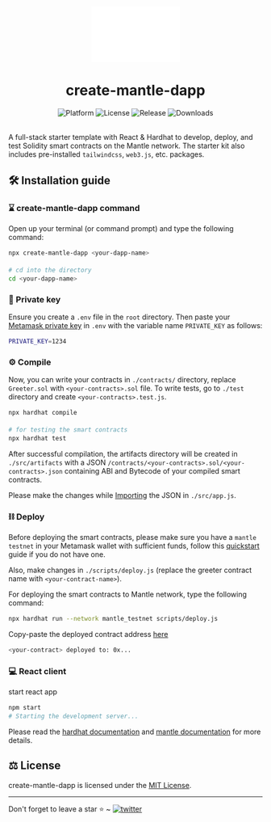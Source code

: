 <p align="center">
    <img align="center" src="/mantle.png" width="175"></img>
</p>

<h1 align="center">create-mantle-dapp</h1>

<div align="center">
    <img src="https://img.shields.io/badge/platform-mantle-black.svg?style=flat-square" alt="Platform">
    <img src="https://img.shields.io/github/license/akhileshthite/create-mantle-dapp?color=orange&style=flat-square" alt="License">
    <img src="https://img.shields.io/github/v/release/akhileshthite/create-mantle-dapp?color=blue&style=flat-square" alt="Release">
    <img src="https://img.shields.io/npm/dw/create-mantle-dapp?style=flat-square" alt="Downloads">
</div><br>

A full-stack starter template with React & Hardhat to develop, deploy, and test Solidity smart contracts on the Mantle network. The starter kit also includes pre-installed `tailwindcss`, `web3.js`, etc. packages.

## 🛠️ Installation guide

### ⌛️ create-mantle-dapp command

Open up your terminal (or command prompt) and type the following command:

```sh
npx create-mantle-dapp <your-dapp-name>

# cd into the directory
cd <your-dapp-name>
```

### 🔑 Private key

Ensure you create a `.env` file in the `root` directory. Then paste your [Metamask private key](https://metamask.zendesk.com/hc/en-us/articles/360015289632-How-to-export-an-account-s-private-key) in `.env` with the variable name `PRIVATE_KEY` as follows:

```sh
PRIVATE_KEY=1234
```

### ⚙️ Compile

Now, you can write your contracts in `./contracts/` directory, replace `Greeter.sol` with `<your-contracts>.sol` file. To write tests, go to `./test` directory and create `<your-contracts>.test.js`.

```sh
npx hardhat compile

# for testing the smart contracts
npx hardhat test
```

After successful compilation, the artifacts directory will be created in `./src/artifacts` with a JSON `/contracts/<your-contracts>.sol/<your-contracts>.json` containing ABI and Bytecode of your compiled smart contracts.

Please make the changes while [Importing]() the JSON in `./src/app.js`.

### ⛓️ Deploy

Before deploying the smart contracts, please make sure you have a `mantle testnet` in your Metamask wallet with sufficient funds, follow this [quickstart](https://docs.mantle.xyz/introducing-mantle/quick-start) guide if you do not have one.

Also, make changes in `./scripts/deploy.js` (replace the greeter contract name with `<your-contract-name>`).

For deploying the smart contracts to Mantle network, type the following command:

```sh
npx hardhat run --network mantle_testnet scripts/deploy.js
```

Copy-paste the deployed contract address [here]()

```sh
<your-contract> deployed to: 0x...
```

### 💻 React client

start react app

```sh
npm start
# Starting the development server...
```

Please read the [hardhat documentation](https://hardhat.org/hardhat-runner/docs/getting-started#quick-start) and [mantle documentation](https://www.mantle.xyz/developers) for more details.

## ⚖️ License

create-mantle-dapp is licensed under the [MIT License](https://github.com/akhileshthite/create-mantle-dapp/blob/main/LICENSE).

<hr>
Don't forget to leave a star ⭐️ ~ <a href="https://twitter.com/akhileshthite_" target="_blank"><img src="https://img.shields.io/twitter/follow/akhileshthite_?style=social" alt="twitter" /></a>
